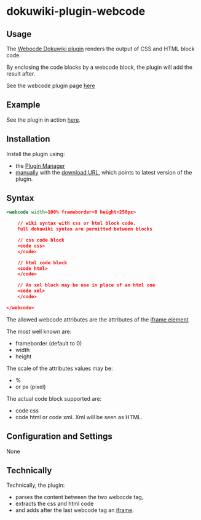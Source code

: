 # dokuwiki-plugin-webcode

## Usage

The [Webocde Dokuwiki plugin](https://www.dokuwiki.org/plugin:webcode)  renders the output of CSS and HTML block code.

By enclosing the code blocks by a webcode block, the plugin will add the result after.

See the webcode plugin page [here](https://www.dokuwiki.org/plugin:webcode)
## Example

See the plugin in action [here](http://gerardnico.com/wiki/dokuwiki/webcode).

## Installation

Install the plugin using:

  * the [Plugin Manager](https://www.dokuwiki.org/plugin:plugin)
  * [manually](https://www.dokuwiki.org/plugin:Plugins) with the [download URL](http://github.com/gerardnico/dokuwiki-plugin-webcode/zipball/master), which points to latest version of the plugin.


## Syntax

```xml
<webcode width=100% frameborder=0 height=250px>

    // wiki syntax with css or html block code.
    Full dokuwiki syntax are permitted between blocks

    // css code block
    <code css>
    </code>

    // html code block
    <code html>
    </code>

    // An xml block may be use in place of an html one
    <code xml>
    </code>

</webcode>
```
The allowed webcode attributes are the attributes of the [iframe element](https://docs.webplatform.org/wiki/html/elements/iframe)

The most well known are:

  * frameborder (default to 0)
  * width
  * height

The scale of the attributes values may be:

  * %
  * or px (pixel)

The actual code block supported are:

  * code css
  * code html or code xml. Xml will be seen as HTML.

## Configuration and Settings
None

## Technically

Technically, the plugin:

  * parses the content between the two webocde tag,
  * extracts the css and html code
  * and adds after the last webcode tag an [iframe](https://docs.webplatform.org/wiki/html/elements/iframe).


